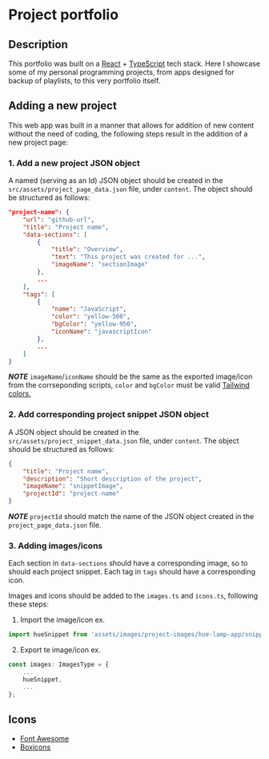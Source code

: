# Project portfolio

## Description
This portfolio was built on a [React](https://react.dev/) + 
[TypeScript](https://www.typescriptlang.org/) tech stack. Here I showcase some
of my personal programming projects, from apps designed for backup of playlists,
to this very portfolio itself.


## Adding a new project
This web app was built in a manner that allows for addition of new content 
without the need of coding, the following steps result in the addition of a new
project page:


### 1. **Add a new project JSON object**

A named (serving as an Id) JSON object should be created in the 
`src/assets/project_page_data.json` file, under `content`. The object should 
be structured as follows:
```JSON
"project-name": {
    "url": "github-url",
    "title": "Project name",
    "data-sections": [
        {
            "title": "Overview",
            "text": "This project was created for ...",
            "imageName": "sectionImage"
        },
        ...
    ],
    "tags": [
        {
            "name": "JavaScript",
            "color": "yellow-500",
            "bgColor": "yellow-950",
            "iconName": "javascriptIcon"
        },
        ...
    ]
}
```
***NOTE*** `imageName`/`iconName` should be the same as the exported image/icon
from the corrseponding scripts, `color` and `bgColor` must be valid [Tailwind
colors.](https://tailwindcss.com/docs/customizing-colors)


### 2. **Add corresponding project snippet JSON object**

A JSON object should be created in the `src/assets/project_snippet_data.json`
file, under `content`. The object should be structured as follows:
```JSON
{
    "title": "Project name",
    "description": "Short description of the project",
    "imageName": "snippetImage",
    "projectId": "project-name"
}
```
***NOTE*** `projectId` should match the name of the JSON object created in the
`project_page_data.json` file.


### 3. **Adding images/icons**

Each section in `data-sections` should have a corresponding image, so to should
each project snippet. Each tag in `tags` should have a corresponding icon.

Images and icons should be added to the `images.ts` and `icons.ts`, following
these steps:

1. Import the image/icon
ex. 
```TypeScript
import hueSnippet from 'assets/images/project-images/hue-lamp-app/snippet.png';
```

2. Export te image/icon
ex.
```TypeScript
const images: ImagesType = {
    ...
    hueSnippet,
    ...
};
```

## Icons
* [Font Awesome](https://fontawesome.com/)
* [Boxicons](https://boxicons.com/)